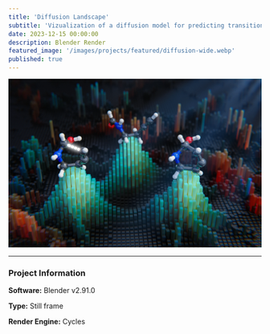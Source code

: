 ```yaml
---
title: 'Diffusion Landscape'
subtitle: 'Vizualization of a diffusion model for predicting transition states'
date: 2023-12-15 00:00:00
description: Blender Render
featured_image: '/images/projects/featured/diffusion-wide.webp'
published: true
---
```


![](/images/projects/full_size/diffusion-wide.webp)

---

### Project Information

**Software:** Blender v2.91.0

**Type:** Still frame

**Render Engine:** Cycles
